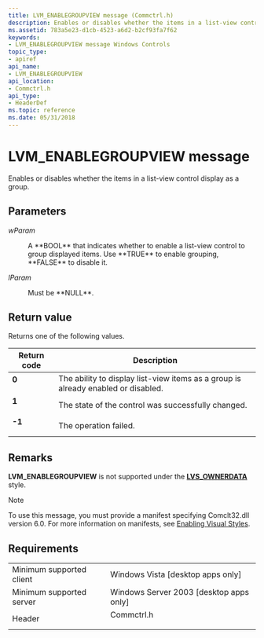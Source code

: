 ```yaml
---
title: LVM_ENABLEGROUPVIEW message (Commctrl.h)
description: Enables or disables whether the items in a list-view control display as a group.
ms.assetid: 783a5e23-d1cb-4523-a6d2-b2cf93fa7f62
keywords:
- LVM_ENABLEGROUPVIEW message Windows Controls
topic_type:
- apiref
api_name:
- LVM_ENABLEGROUPVIEW
api_location:
- Commctrl.h
api_type:
- HeaderDef
ms.topic: reference
ms.date: 05/31/2018
---
```


# LVM\_ENABLEGROUPVIEW message

Enables or disables whether the items in a list-view control display as a group.

## Parameters

<dl> <dt>

*wParam* 
</dt> <dd>A **BOOL** that indicates whether to enable a list-view control to group displayed items. Use **TRUE** to enable grouping, **FALSE** to disable it. </dd> <dt>

*lParam* 
</dt> <dd>Must be **NULL**.</dd> </dl>

## Return value

Returns one of the following values.



| Return code                                                                       | Description                                                                                  |
|-----------------------------------------------------------------------------------|----------------------------------------------------------------------------------------------|
| <dl> <dt>**0**</dt> </dl>  | The ability to display list-view items as a group is already enabled or disabled.<br/> |
| <dl> <dt>**1**</dt> </dl>  | The state of the control was successfully changed.<br/>                                |
| <dl> <dt>**-1**</dt> </dl> | The operation failed.<br/>                                                             |



 

## Remarks

**LVM\_ENABLEGROUPVIEW** is not supported under the [**LVS\_OWNERDATA**](list-view-window-styles.md) style.

> [!Note]  
> To use this message, you must provide a manifest specifying Comclt32.dll version 6.0. For more information on manifests, see [Enabling Visual Styles](cookbook-overview.md).

 

## Requirements



|                                     |                                                                                       |
|-------------------------------------|---------------------------------------------------------------------------------------|
| Minimum supported client<br/> | Windows Vista \[desktop apps only\]<br/>                                        |
| Minimum supported server<br/> | Windows Server 2003 \[desktop apps only\]<br/>                                  |
| Header<br/>                   | <dl> <dt>Commctrl.h</dt> </dl> |



 

 





